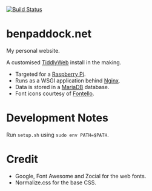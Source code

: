 [![Build Status](https://travis-ci.org/pads/benpaddock.net.png?branch=master)](https://travis-ci.org/pads/benpaddock.net)

benpaddock.net
==============

My personal website.

A customised [TiddlyWeb](https://github.com/TiddlyWeb) install in the making.

* Targeted for a [Raspberry Pi](http://www.raspberrypi.org/).
* Runs as a WSGI application behind [Nginx](http://wiki.nginx.org/Main).
* Data is stored in a [MariaDB](http://mariadb.org/) database.
* Font icons courtesy of [Fontello](http://fontello.com).

Development Notes
=================

Run `setup.sh` using `sudo env PATH=$PATH`.

Credit
======

* Google, Font Awesome and Zocial for the web fonts.
* Normalize.css for the base CSS.
